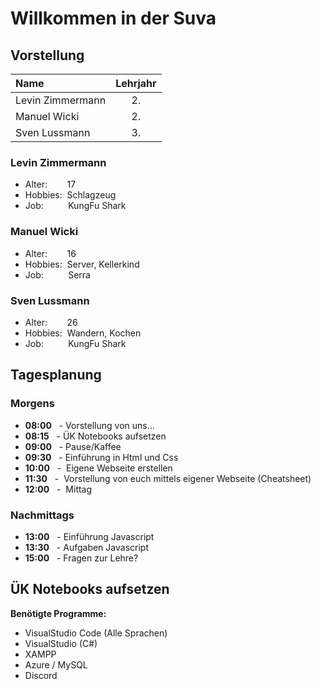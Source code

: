 # Willkommen in der Suva

## **Vorstellung**

| Name             | Lehrjahr |
|:-----------------|:--------:|
| Levin Zimmermann |    2.    |
| Manuel Wicki     |    2.    |
| Sven Lussmann    |    3.    |


### Levin Zimmermann

- Alter: &nbsp;&nbsp;&nbsp;&nbsp;&nbsp;&nbsp; 17
- Hobbies: &nbsp;Schlagzeug
- Job: &nbsp;&nbsp;&nbsp;&nbsp;&nbsp;&nbsp;&nbsp;&nbsp;&nbsp;KungFu Shark

### Manuel Wicki

- Alter: &nbsp;&nbsp;&nbsp;&nbsp;&nbsp;&nbsp; 16
- Hobbies: &nbsp;Server, Kellerkind
- Job: &nbsp;&nbsp;&nbsp;&nbsp;&nbsp;&nbsp;&nbsp;&nbsp;&nbsp;Serra

### Sven Lussmann

- Alter: &nbsp;&nbsp;&nbsp;&nbsp;&nbsp;&nbsp; 26
- Hobbies: &nbsp;Wandern, Kochen
- Job: &nbsp;&nbsp;&nbsp;&nbsp;&nbsp;&nbsp;&nbsp;&nbsp;&nbsp;KungFu Shark

## **Tagesplanung**

### **Morgens**
- **08:00** &nbsp;&nbsp;-&nbsp;Vorstellung von uns...
- **08:15** &nbsp;&nbsp;-&nbsp;ÜK Notebooks aufsetzen
- **09:00** &nbsp;&nbsp;-&nbsp;Pause/Kaffee
- **09:30** &nbsp;&nbsp;-&nbsp;Einführung in Html und Css
- **10:00** &nbsp;&nbsp;-&nbsp; Eigene Webseite erstellen
- **11:30** &nbsp;&nbsp;-&nbsp; Vorstellung von euch mittels eigener Webseite (Cheatsheet)
- **12:00** &nbsp;&nbsp;-&nbsp; Mittag
### **Nachmittags**
- **13:00** &nbsp;&nbsp;-&nbsp;Einführung Javascript
- **13:30** &nbsp;&nbsp;-&nbsp;Aufgaben Javascript
- **15:00** &nbsp;&nbsp;-&nbsp;Fragen zur Lehre?

## **ÜK Notebooks aufsetzen**

**Benötigte Programme:**
- VisualStudio Code (Alle Sprachen)
- VisualStudio (C#)
- XAMPP
- Azure / MySQL
- Discord
